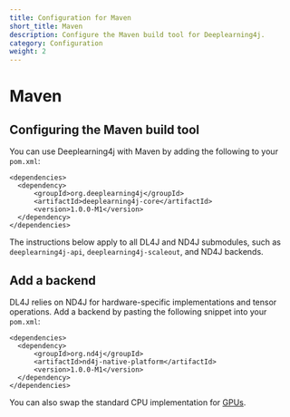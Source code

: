 ```yaml
---
title: Configuration for Maven
short_title: Maven
description: Configure the Maven build tool for Deeplearning4j.
category: Configuration
weight: 2
---
```


# Maven

## Configuring the Maven build tool

You can use Deeplearning4j with Maven by adding the following to your `pom.xml`:

```markup
<dependencies>
  <dependency>
      <groupId>org.deeplearning4j</groupId>
      <artifactId>deeplearning4j-core</artifactId>
      <version>1.0.0-M1</version>
  </dependency>
</dependencies>
```

The instructions below apply to all DL4J and ND4J submodules, such as `deeplearning4j-api`, `deeplearning4j-scaleout`, and ND4J backends.

## Add a backend

DL4J relies on ND4J for hardware-specific implementations and tensor operations. Add a backend by pasting the following snippet into your `pom.xml`:

```markup
<dependencies>
  <dependency>
      <groupId>org.nd4j</groupId>
      <artifactId>nd4j-native-platform</artifactId>
      <version>1.0.0-M1</version>
  </dependency>
</dependencies>
```

You can also swap the standard CPU implementation for [GPUs](backends/#nd-4-j-backends-for-gpus-and-cpus).

